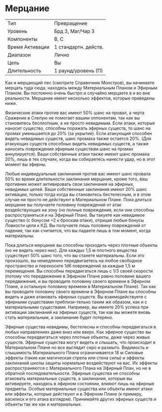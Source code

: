 # Мерцание

|                 |                      |
| --------------- | -------------------- |
| Тип             | Превращение          |
| Уровень         | Брд 3, Маг/Чар 3     |
| Компоненты      | В, С                 |
| Время Активации | 1 стандартн. действ. |
| Диапазон        | Лично                |
| Цель            | Вы                   |
| Длительность    | 1 раунд/уровень (П)  |


Как и мерцающий пес (смотрите Справочник Монстров), вы начинаете мерцать туда сюда, находясь между Материальным Планом и Эфирным Планом. Вы постоянно очень быстро и случайно мерцаете в и во вне реальности. Мерцание имеет несколько эффектов, которые приведены ниже.

Физические атаки против вас имеют 50% шанс на провал, а черта Сражение в Слепую не помогает вашим оппонентам, так как вы становитесь бесплотным, а не просто невидимым. Если атаки, которые наносит существо, способны поражать эфирных существ, то шанс на промах уменьшается до 20% (за укрытие). Если атакующий способен видеть невидимых существ, шанс промаха также остается 20%. (Для атакующих существ способных видеть невидимых существ, а также наносить повреждения эфирным существам шанс на промах аннулируется). Ваши собственные атаки также имеют шанс промаха 20%, лишь в тех случаях, когда вы собираетесь нанести удар, но в этот момент вы эфирны.

Любые индивидуальные заклинания против вас имеют шанс провала 50% во время длительности заклинания мерцание, кроме того, ваш противник может активировать свои заклинания на эфирных, невидимых целей. Ваши собственные заклинания имеют 20% шанс активации, только тогда когда вы становитесь бестелесным, и в этом случае  ни просто не действуют в Материальном Плане. Пока длиться мерцание вы получаете половину повреждений от атак воздействующих на зону (но полные повреждения, если они способны распространяться и на Эфирный План). Вы такуете как невидимое существо (с бонусом +2 к броскам атаки), отрицая любые бонусы Ловкости цели к КД. Вы получаете лишь половину повреждений от падения, так как считается, что вы падаете лишь в том момент, когда материальны. 

Пока длиться мерцание вы способны проходить через плотные объекты (но не видеть через них). Для каждых 1,5 м плотного вещества существует 50% шанс того, что вы станете материальны. Если это произошло, вы немедленно передвигаетесь на любое свободное пространство и переносите 1d6 повреждений за каждые 1,5 м перемещения. Вы способны передвигаться лишь с 1/3 своей скорости (потому что передвижение в Эфирном Плане равно половине вашего передвижения, и вы проводите половину своего времени в Эфирном Плане, а остальную половину времени в Материальном Плане). Так как вы проводите половину своего времени в Эфирном Плане вы способны видеть и даже атаковать эфирных существ. Вы взаимодействуете с эфирными существами приблизи-тельно таким же образом, как и с материальными существами. Например, вы имеете 20% успеха при активации заклинаний на эфирных существ, так как вы можете вновь стать материальным, а заклинание будет потеряно.

Эфирные существа невидимы, бестелесны и способны передвигаться в любых направлениях даже вниз или вверх. Как эфирное существо вы способны передвигаться через плотные объекты, даже через живых существ. Эфирные существа могут видеть и слышать, что происходит в Материальном Плане но все выглядит серо и размыто. Видимость и слышимость Материального Плана ограничивается 18 м Силовые эффекты (такие как магическая стрела или стена силы) и эффекты заклинаний школы защиты нормально воздействуют на вас. Их эффекты распространяются с Материального Плана на Эфирный План, но не в обратной последовательности. Эфирные существа не способны атаковать материальных существ, а заклинания, которые вы активируете, находясь в эфирном состоянии, влияют лишь на эфирные предметы. Особые материальные существа или объекты имеют атаки или эффекты, которые действуют и в Эфирном Плане (к примеру, василиск и его атака взглядом). Принимайте других эфирных существ и объекты так же как и материальных.
